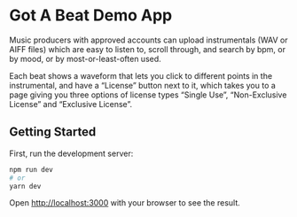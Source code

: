 # Got A Beat Demo App

Music producers with approved accounts can upload instrumentals (WAV or AIFF files) which are easy to listen to, scroll through, and search by bpm, or by mood, or by most-or-least-often used.

Each beat shows a waveform that lets you click to different points in the instrumental, and have a “License” button next to it, which takes you to a page giving you three options of license types “Single Use”, “Non-Exclusive License” and “Exclusive License”.


## Getting Started

First, run the development server:

```bash
npm run dev
# or
yarn dev
```

Open [http://localhost:3000](http://localhost:3000) with your browser to see the result.


